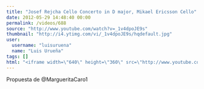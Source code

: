 ```yaml
---
title: "Josef Rejcha Cello Concerto in D major, Mikael Ericsson Cello"
date: 2012-05-29 14:48:40 00:00
permalink: /videos/688
source: "http://www.youtube.com/watch?v=_1v4dpoJE9s"
thumbnail: "http://i4.ytimg.com/vi/_1v4dpoJE9s/hqdefault.jpg"
user:
  username: "luisuruena"
  name: "Luis Urueña"
tags: []
html: "<iframe width=\"640\" height=\"360\" src=\"http://www.youtube.com/embed/_1v4dpoJE9s?wmode=transparent&fs=1&feature=oembed\" frameborder=\"0\" allowfullscreen></iframe>"
---
```


Propuesta de @MargueritaCaro1